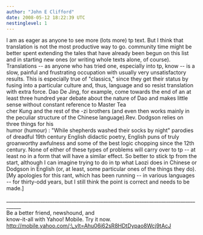 ```yaml
---
author: "John E Clifford"
date: 2008-05-12 18:22:39 UTC
nestinglevel: 1
---
```

I am as eager as anyone to see more (lots more) tp text. But I think that translation is not the most productive way to go. community time might be better spent extending the tales that have already been begun on this list and in starting new ones (or writing whole texts alone, of course). Translations -- as anyone who has tried one, especially into tp, know -- is a slow, painful and frustrating occupation with usually very unsatisfactory results. This is especially true of "classics," since they get their status by fusing into a particular culture and, thus, language and so resist translation with extra force. Dao De Jing, for example, come towards the end of an at least three hundred year debate about the nature of Dao and makes little sense without constant reference to Master Tea  
cher Kung and the rest of the -zi brothers (and even then works mainly in the peculiar structure of the Chinese language).Rev. Dodgson relies on three things for his  
humor (humour) : "While shepherds washed their socks by night" parodies of dreadful 19th century English didactic poetry, English puns of truly groanworthy awfulness and some of the best logic chopping since the 12th century. None of either of these types of problems will carry over to tp -- at least no in a form that will have a similar effect. So better to stick tp from the start, although I can imagine trying to do in tp what Laozi does in Chinese or Dodgson in English (or, at least, some particular ones of the things they do).  
\[My apologies for this rant, which has been running -- in various languages -- for thirty-odd years, but I still think the point is correct and needs to be made.\]  
  
  
  
\_\_\_\_\_\_\_\_\_\_\_\_\_\_\_\_\_\_\_\_\_\_\_\_\_\_\_\_\_\_\_\_\_\_\_\_\_\_\_\_\_\_\_\_\_\_\_\_\_\_\_\_\_\_\_\_\_\_\_\_\_\_\_\_\_\_\_\_\_\_\_\_\_\_\_\_\_\_\_\_\_\_\_\_  
Be a better friend, newshound, and  
know-it-all with Yahoo! Mobile. Try it now. http://mobile.yahoo.com/;\_ylt=Ahu06i62sR8HDtDypao8Wcj9tAcJ